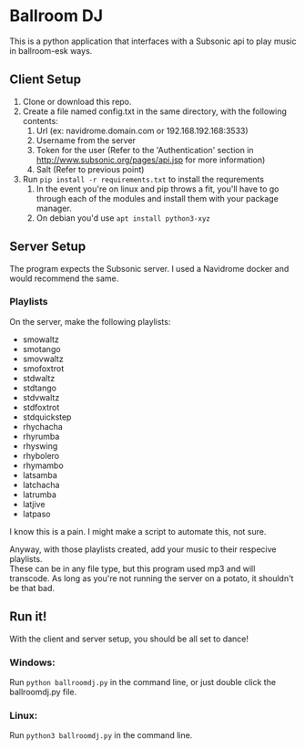 # Ballroom DJ
This is a python application that interfaces with a Subsonic api to play music in ballroom-esk ways.

## Client Setup
1. Clone or download this repo. 
2. Create a file named config.txt in the same directory, with the following contents:
    1. Url (ex: navidrome.domain.com or 192.168.192.168:3533)
    2. Username from the server
    3. Token for the user (Refer to the 'Authentication' section in http://www.subsonic.org/pages/api.jsp for more information)
    4. Salt (Refer to previous point)
3. Run `pip install -r requirements.txt` to install the requrements
    1. In the event you're on linux and pip throws a fit, you'll have to go through each of the modules and install them with your package manager.
    2. On debian you'd use `apt install python3-xyz`

## Server Setup
The program expects the Subsonic server. I used a Navidrome docker and would recommend the same.

### Playlists
On the server, make the following playlists:
- smowaltz
- smotango
- smovwaltz
- smofoxtrot
- stdwaltz
- stdtango
- stdvwaltz
- stdfoxtrot
- stdquickstep
- rhychacha
- rhyrumba
- rhyswing
- rhybolero
- rhymambo
- latsamba
- latchacha
- latrumba
- latjive
- latpaso

I know this is a pain. I might make a script to automate this, not sure.

Anyway, with those playlists created, add your music to their respecive playlists.  
These can be in any file type, but this program used mp3 and will transcode.
As long as you're not running the server on a potato, it shouldn't be that bad.

## Run it!
With the client and server setup, you should be all set to dance! 
### Windows:
Run `python ballroomdj.py` in the command line, or just double click the ballroomdj.py file. 
### Linux:
Run `python3 ballroomdj.py` in the command line.